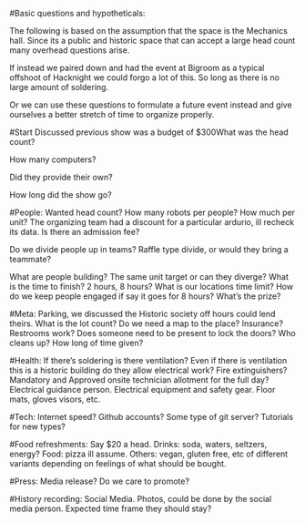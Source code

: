 #Basic questions and hypotheticals:

The following is based on the assumption that the space is the Mechanics hall.
Since its a public and historic space that can accept a large head count many overhead questions arise.

If instead we paired down and had the event at Bigroom as a typical offshoot of Hacknight we could forgo a lot of this.
So long as there is no large amount of soldering.

Or we can use these questions to formulate a future event instead and give ourselves a better stretch of time to organize properly.

#Start
Discussed previous show was a budget of $300What was the head count?

How many computers?

Did they provide their own?

How long did the show go?


#People:
Wanted head count?
How many robots per people?
How much per unit? The organizing team had a discount for a particular ardurio, ill recheck its data.
Is there an admission fee?

Do we divide people up in teams?
Raffle type divide, or would they bring a teammate?

What are people building? The same unit target or can they diverge?
What is the time to finish? 2 hours, 8 hours?
What is our locations time limit?
How do we keep people engaged if say it goes for 8 hours?
What’s the prize?

#Meta:
Parking, we discussed the Historic society off hours could lend theirs. What is the lot count?
Do we need a map to the place?
Insurance?
Restrooms work?
Does someone need to be present to lock the doors?
Who cleans up? How long of time given?

#Health:
If there’s soldering is there ventilation?
Even if there is ventilation this is a historic building do they allow electrical work?
Fire extinguishers?
Mandatory and Approved onsite technician allotment for the full day?
Electrical guidance person.
Electrical equipment and safety gear. Floor mats, gloves visors, etc.   


#Tech:
Internet speed?
Github accounts?
Some type of git server?
Tutorials for new types?


#Food refreshments:
Say $20 a head.
Drinks: soda, waters, seltzers, energy?
Food: pizza ill assume.
Others: vegan, gluten free, etc of different variants depending on feelings of what should be bought.

#Press:
Media release?
Do we care to promote?

#History recording:
Social Media. Photos, could be done by the social media person. Expected time frame they should stay?


